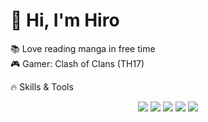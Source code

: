 # 👋 Hi, I'm Hiro  



📚 Love reading manga in free time  
🎮 Gamer: Clash of Clans (TH17)


🔥 Skills & Tools
<p align="center"> <img src="https://img.shields.io/badge/Code-C%20/%20C++-blue?logo=cplusplus&logoColor=white" /> <img src="https://img.shields.io/badge/Frontend-HTML%20/%20CSS%20/%20JS-orange?logo=javascript" /> <img src="https://img.shields.io/badge/Framework-React-blue?logo=react" /> <img src="https://img.shields.io/badge/Backend-Blazor-purple?logo=dotnet" /> <img src="https://img.shields.io/badge/Database-SQL-green?logo=postgresql" /> </p>
